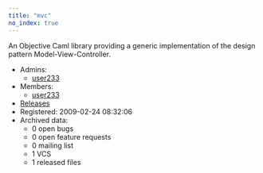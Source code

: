 ```yaml
---
title: "mvc"
no_index: true
---
```


An Objective Caml library providing a generic implementation of the design pattern Model-View-Controller.


* Admins:
  * [user233](/users/user233)
* Members:
  * [user233](/users/user233)
* [Releases](https://download.ocamlcore.org/mvc)
* Registered: 2009-02-24 08:32:06
* Archived data:
  * 0 open bugs
  * 0 open feature requests
  * 0 mailing list
  * 1 VCS
  * 1 released files
